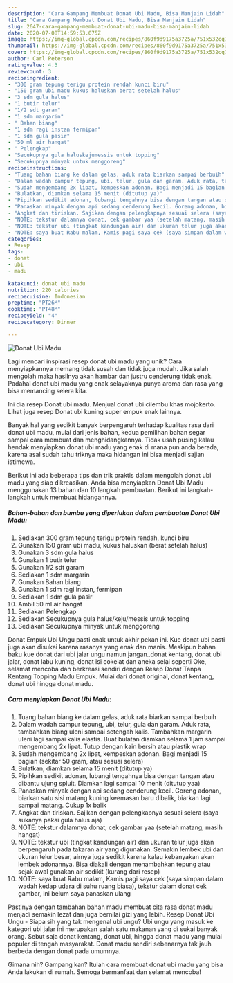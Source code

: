 ```yaml
---
description: "Cara Gampang Membuat Donat Ubi Madu, Bisa Manjain Lidah"
title: "Cara Gampang Membuat Donat Ubi Madu, Bisa Manjain Lidah"
slug: 2647-cara-gampang-membuat-donat-ubi-madu-bisa-manjain-lidah
date: 2020-07-08T14:59:53.075Z
image: https://img-global.cpcdn.com/recipes/860f9d9175a3725a/751x532cq70/donat-ubi-madu-foto-resep-utama.jpg
thumbnail: https://img-global.cpcdn.com/recipes/860f9d9175a3725a/751x532cq70/donat-ubi-madu-foto-resep-utama.jpg
cover: https://img-global.cpcdn.com/recipes/860f9d9175a3725a/751x532cq70/donat-ubi-madu-foto-resep-utama.jpg
author: Carl Peterson
ratingvalue: 4.3
reviewcount: 3
recipeingredient:
- "300 gram tepung terigu protein rendah kunci biru"
- "150 gram ubi madu kukus haluskan berat setelah halus"
- "3 sdm gula halus"
- "1 butir telur"
- "1/2 sdt garam"
- "1 sdm margarin"
- " Bahan biang"
- "1 sdm ragi instan fermipan"
- "1 sdm gula pasir"
- "50 ml air hangat"
- " Pelengkap"
- "Secukupnya gula haluskejumessis untuk topping"
- "Secukupnya minyak untuk menggoreng"
recipeinstructions:
- "Tuang bahan biang ke dalam gelas, aduk rata biarkan sampai berbuih"
- "Dalam wadah campur tepung, ubi, telur, gula dan garam. Aduk rata, tambahkan biang uleni sampai setengah kalis. Tambahkan margarin uleni lagi sampai kalis elastis. Buat bulatan diamkan selama 1 jam sampai mengembang 2x lipat. Tutup dengan kain bersih atau plastik wrap"
- "Sudah mengembang 2x lipat, kempeskan adonan. Bagi menjadi 15 bagian (sekitar 50 gram, atau sesuai selera)"
- "Bulatkan, diamkan selama 15 menit (ditutup ya)"
- "Pipihkan sedikit adonan, lubangi tengahnya bisa dengan tangan atau dibantu ujung spluit. Diamkan lagi sampai 10 menit (ditutup yaa)"
- "Panaskan minyak dengan api sedang cenderung kecil. Goreng adonan, biarkan satu sisi matang kuning keemasan baru dibalik, biarkan lagi sampai matang. Cukup 1x balik"
- "Angkat dan tiriskan. Sajikan dengan pelengkapnya sesuai selera (saya sukanya pakai gula halus aja)"
- "NOTE: tekstur dalamnya donat, cek gambar yaa (setelah matang, masih hangat)"
- "NOTE: tekstur ubi (tingkat kandungan air) dan ukuran telur juga akan berpengaruh pada takaran air yang digunakan. Semakin lembek ubi dan ukuran telur besar, airnya juga sedikit karena kalau kebanyakan akan lembek adonannya. Bisa diakali dengan menambahkan tepung atau sejak awal gunakan air sedikit (kurang dari resep)"
- "NOTE: saya buat Rabu malam, Kamis pagi saya cek (saya simpan dalam wadah kedap udara di suhu ruang biasa), tekstur dalam donat cek gambar, ini belum saya panaskan ulang"
categories:
- Resep
tags:
- donat
- ubi
- madu

katakunci: donat ubi madu 
nutrition: 220 calories
recipecuisine: Indonesian
preptime: "PT26M"
cooktime: "PT48M"
recipeyield: "4"
recipecategory: Dinner

---
```



![Donat Ubi Madu](https://img-global.cpcdn.com/recipes/860f9d9175a3725a/751x532cq70/donat-ubi-madu-foto-resep-utama.jpg)

Lagi mencari inspirasi resep donat ubi madu yang unik? Cara menyiapkannya memang tidak susah dan tidak juga mudah. Jika salah mengolah maka hasilnya akan hambar dan justru cenderung tidak enak. Padahal donat ubi madu yang enak selayaknya punya aroma dan rasa yang bisa memancing selera kita.

Ini dia resep Donat ubi madu. Menjual donat ubi cilembu khas mojokerto. Lihat juga resep Donat ubi kuning super empuk enak lainnya.

Banyak hal yang sedikit banyak berpengaruh terhadap kualitas rasa dari donat ubi madu, mulai dari jenis bahan, kedua pemilihan bahan segar sampai cara membuat dan menghidangkannya. Tidak usah pusing kalau hendak menyiapkan donat ubi madu yang enak di mana pun anda berada, karena asal sudah tahu triknya maka hidangan ini bisa menjadi sajian istimewa.


Berikut ini ada beberapa tips dan trik praktis dalam mengolah donat ubi madu yang siap dikreasikan. Anda bisa menyiapkan Donat Ubi Madu menggunakan 13 bahan dan 10 langkah pembuatan. Berikut ini langkah-langkah untuk membuat hidangannya.

<!--inarticleads1-->

##### Bahan-bahan dan bumbu yang diperlukan dalam pembuatan Donat Ubi Madu:

1. Sediakan 300 gram tepung terigu protein rendah, kunci biru
1. Gunakan 150 gram ubi madu, kukus haluskan (berat setelah halus)
1. Gunakan 3 sdm gula halus
1. Gunakan 1 butir telur
1. Gunakan 1/2 sdt garam
1. Sediakan 1 sdm margarin
1. Gunakan  Bahan biang
1. Gunakan 1 sdm ragi instan, fermipan
1. Sediakan 1 sdm gula pasir
1. Ambil 50 ml air hangat
1. Sediakan  Pelengkap
1. Sediakan Secukupnya gula halus/keju/messis untuk topping
1. Sediakan Secukupnya minyak untuk menggoreng


Donat Empuk Ubi Ungu pasti enak untuk akhir pekan ini. Kue donat ubi pasti juga akan disukai karena rasanya yang enak dan manis. Meskipun bahan baku kue donat dari ubi jalar ungu namun jangan..donat kentang, donat ubi jalar, donat labu kuning, donat isi cokelat dan aneka selai seperti Oke, selamat mencoba dan berkreasi sendiri dengan Resep Donat Tanpa Kentang Topping Madu Empuk. Mulai dari donat original, donat kentang, donat ubi hingga donat madu. 

<!--inarticleads2-->

##### Cara menyiapkan Donat Ubi Madu:

1. Tuang bahan biang ke dalam gelas, aduk rata biarkan sampai berbuih
1. Dalam wadah campur tepung, ubi, telur, gula dan garam. Aduk rata, tambahkan biang uleni sampai setengah kalis. Tambahkan margarin uleni lagi sampai kalis elastis. Buat bulatan diamkan selama 1 jam sampai mengembang 2x lipat. Tutup dengan kain bersih atau plastik wrap
1. Sudah mengembang 2x lipat, kempeskan adonan. Bagi menjadi 15 bagian (sekitar 50 gram, atau sesuai selera)
1. Bulatkan, diamkan selama 15 menit (ditutup ya)
1. Pipihkan sedikit adonan, lubangi tengahnya bisa dengan tangan atau dibantu ujung spluit. Diamkan lagi sampai 10 menit (ditutup yaa)
1. Panaskan minyak dengan api sedang cenderung kecil. Goreng adonan, biarkan satu sisi matang kuning keemasan baru dibalik, biarkan lagi sampai matang. Cukup 1x balik
1. Angkat dan tiriskan. Sajikan dengan pelengkapnya sesuai selera (saya sukanya pakai gula halus aja)
1. NOTE: tekstur dalamnya donat, cek gambar yaa (setelah matang, masih hangat)
1. NOTE: tekstur ubi (tingkat kandungan air) dan ukuran telur juga akan berpengaruh pada takaran air yang digunakan. Semakin lembek ubi dan ukuran telur besar, airnya juga sedikit karena kalau kebanyakan akan lembek adonannya. Bisa diakali dengan menambahkan tepung atau sejak awal gunakan air sedikit (kurang dari resep)
1. NOTE: saya buat Rabu malam, Kamis pagi saya cek (saya simpan dalam wadah kedap udara di suhu ruang biasa), tekstur dalam donat cek gambar, ini belum saya panaskan ulang


Pastinya dengan tambahan bahan madu membuat cita rasa donat madu menjadi semakin lezat dan juga bernilai gizi yang lebih. Resep Donat Ubi Ungu - Siapa sih yang tak mengenal ubi ungu? Ubi ungu yang masuk ke kategori ubi jalar ini merupakan salah satu makanan yang di sukai banyak orang. Sebut saja donat kentang, donat ubi, hingga donat madu yang mulai populer di tengah masyarakat. Donat madu sendiri sebenarnya tak jauh berbeda dengan donat pada umumnya. 

Gimana nih? Gampang kan? Itulah cara membuat donat ubi madu yang bisa Anda lakukan di rumah. Semoga bermanfaat dan selamat mencoba!
